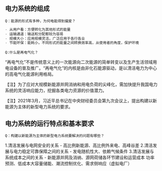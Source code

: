## 电力系统的组成
`Q：能源的形式有多种，为何电能得到偏爱？`

``` swift 
- 从用户看：方便转化为其他形式的能量
- 运输通道：输送和分配都较为容易
- 规模大小：应用规模灵活，广泛应用于各行各业
- 节能环保：能耗小，不同形式的能量之间转换效率高，从使用者的角度，保护环境
```
`Q:什么是再电气化？`

“再电气化”不是传统意义上的一次能源向二次能源的简单转变以及生产生活领域用电设备的普及推广。“再电气化”的内核是由非化石能源驱动，是以清洁电力为中心的高电气化能源利用格局。

【注】为了应对大规模新能源并网消纳和用电负荷的尖峰化，需加快提升我国电力系统的灵活响应能力，挖掘各类电力资源的价值潜力。

【注】2021年3月，习近平总书记在中央财经委员会第九次会议上，提出构建以新能源为主体的新型电力系统的要求。


## 电力系统的运行特点和基本要求

`Q：构建以新能源为主体的新型电力系统要解决的问题有哪些？`

1.清洁发展与电网安全的关系
    - 高比例新能源、高比例外来电、高峰谷差
2.清洁发展与电力稳定可靠保障之间的关系
    - 发电随机性大、依赖气候条件
3.清洁发展与系统成本之间的关系
    - 新能源并网及消纳、源网荷储各环节建设和运营成本
功率预测、低成本大容量储能、潮流控制优化、需求侧响应（虚拟电厂）



